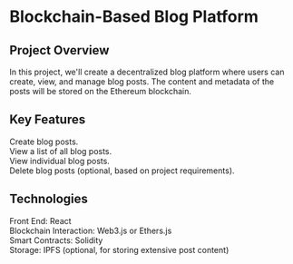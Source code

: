 # Blockchain-Based Blog Platform

## Project Overview
In this project, we'll create a decentralized blog platform where users can create, view, and manage blog posts. The content and metadata of the posts will be stored on the Ethereum blockchain.

## Key Features
Create blog posts.\
View a list of all blog posts.\
View individual blog posts.\
Delete blog posts (optional, based on project requirements).
## Technologies
Front End: React\
Blockchain Interaction: Web3.js or Ethers.js\
Smart Contracts: Solidity\
Storage: IPFS (optional, for storing extensive post content)



